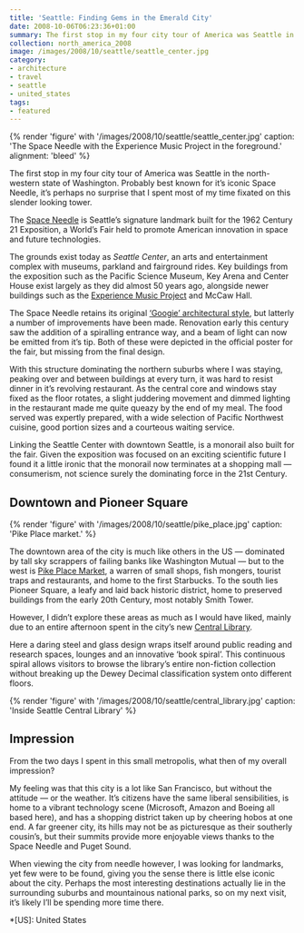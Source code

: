 ```yaml
---
title: 'Seattle: Finding Gems in the Emerald City'
date: 2008-10-06T06:23:36+01:00
summary: The first stop in my four city tour of America was Seattle in the north-western state of Washington. Best known for its iconic Space Needle, it’s perhaps no surprise that I spent most of my time fixated on this slender looking tower.
collection: north_america_2008
image: /images/2008/10/seattle/seattle_center.jpg
category:
- architecture
- travel
- seattle
- united_states
tags:
- featured
---
```

{% render 'figure' with '/images/2008/10/seattle/seattle_center.jpg'
  caption: 'The Space Needle with the Experience Music Project in the foreground.'
  alignment: 'bleed'
%}

The first stop in my four city tour of America was Seattle in the north-western state of Washington. Probably best known for it’s iconic Space Needle, it’s perhaps no surprise that I spent most of my time fixated on this slender looking tower.

The [Space Needle][1] is Seattle’s signature landmark built for the 1962 Century 21 Exposition, a World’s Fair held to promote American innovation in space and future technologies.

The grounds exist today as *Seattle Center*, an arts and entertainment complex with museums, parkland and fairground rides. Key buildings from the exposition such as the Pacific Science Museum, Key Arena and Center House exist largely as they did almost 50 years ago, alongside newer buildings such as the [Experience Music Project][2] and McCaw Hall.

The Space Needle retains its original [‘Googie’ architectural style][3], but latterly a number of improvements have been made. Renovation early this century saw the addition of a spiralling entrance way, and a beam of light can now be emitted from it’s tip. Both of these were depicted in the official poster for the fair, but missing from the final design.

With this structure dominating the northern suburbs where I was staying, peaking over and between buildings at every turn, it was hard to resist dinner in it’s revolving restaurant. As the central core and windows stay fixed as the floor rotates, a slight juddering movement and dimmed lighting in the restaurant made me quite queazy by the end of my meal. The food served was expertly prepared, with a wide selection of Pacific Northwest cuisine, good portion sizes and a courteous waiting service.

Linking the Seattle Center with downtown Seattle, is a monorail also built for the fair. Given the exposition was focused on an exciting scientific future I found it a little ironic that the monorail now terminates at a shopping mall — consumerism, not science surely the dominating force in the 21st Century.

## Downtown and Pioneer Square

{% render 'figure' with '/images/2008/10/seattle/pike_place.jpg'
  caption: 'Pike Place market.'
%}

The downtown area of the city is much like others in the US — dominated by tall sky scrappers of failing banks like Washington Mutual — but to the west is [Pike Place Market][4], a warren of small shops, fish mongers, tourist traps and restaurants, and home to the first Starbucks. To the south lies Pioneer Square, a leafy and laid back historic district, home to preserved buildings from the early 20th Century, most notably Smith Tower.

However, I didn’t explore these areas as much as I would have liked, mainly due to an entire afternoon spent in the city’s new [Central Library][5].

Here a daring steel and glass design wraps itself around public reading and research spaces, lounges and an innovative ‘book spiral’. This continuous spiral allows visitors to browse the library’s entire non-fiction collection without breaking up the Dewey Decimal classification system onto different floors.

{% render 'figure' with '/images/2008/10/seattle/central_library.jpg'
  caption: 'Inside Seattle Central Library'
%}

## Impression

From the two days I spent in this small metropolis, what then of my overall impression?

My feeling was that this city is a lot like San Francisco, but without the attitude — or the weather. It’s citizens have the same liberal sensibilities, is home to a vibrant technology scene (Microsoft, Amazon and Boeing all based here), and has a shopping district taken up by cheering hobos at one end. A far greener city, its hills may not be as picturesque as their southerly cousin’s, but their summits provide more enjoyable views thanks to the Space Needle and Puget Sound.

When viewing the city from needle however, I was looking for landmarks, yet few were to be found, giving you the sense there is little else iconic about the city. Perhaps the most interesting destinations actually lie in the surrounding suburbs and mountainous national parks, so on my next visit, it’s likely I’ll be spending more time there.

[1]: https://en.wikipedia.org/wiki/Space_Needle
[2]: https://en.wikipedia.org/wiki/Experience_Music_Project
[3]: https://en.wikipedia.org/wiki/Googie_architecture
[4]: https://en.wikipedia.org/wiki/Pike_Place_Market
[5]: https://en.wikipedia.org/wiki/Seattle_Central_Library

*[US]: United States

